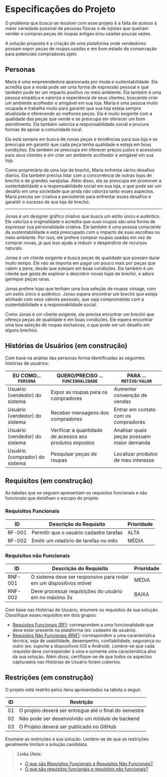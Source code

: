 # Especificações do Projeto

O problema que busca-se resolver com esse projeto é a falta de acesso à maior variedade possível de pessoas físicas e de lojistas que queiram vender e compras peças de roupas antigas e/ou usadas poucas vezes.

A solução proposta é a criação de uma plataforma onde vendedores possam expor peças de roupas usadas e em bom estado de conservação para potenciais compradores.ojeto

## Personas

Maria é uma empreendedora apaixonada por moda e sustentabilidade. Ela acredita que a moda pode ser uma forma de expressão pessoal e que também pode ter um impacto positivo no meio ambiente. Ela também é uma pessoa empática e valoriza a experiência de seus clientes, buscando criar um ambiente acolhedor e amigável em sua loja.
Maria é uma pessoa muito ocupada e trabalha muito para garantir que sua loja esteja sempre atualizada e oferecendo as melhores peças. Ela é muito exigente com a qualidade das peças que vende e se preocupa em oferecer um bom atendimento. Ela também valoriza a responsabilidade social e procura formas de apoiar a comunidade local.

Ela está sempre em busca de novas peças e tendências para sua loja e se preocupa em garantir que cada peça tenha qualidade e esteja em boas condições. Ela também se preocupa em oferecer preços justos e acessíveis para seus clientes e em criar um ambiente acolhedor e amigável em sua loja. 

Como proprietária de uma loja de brechó, Maria enfrenta vários desafios diários. Ela também precisa lidar com a concorrência de outras lojas de brechó e de grandes varejistas. Além disso, ela se preocupa em promover a sustentabilidade e a responsabilidade social em sua loja, o que pode ser um desafio em uma sociedade que ainda não valoriza tanto esses aspectos. Maria precisa ser criativa e persistente para enfrentar esses desafios e garantir o sucesso de sua loja de brechó.

-------------------------------

Jonas é um designer gráfico criativo que busca um estilo único e autêntico. Ele valoriza a originalidade e acredita que suas roupas são uma forma de expressar sua personalidade criativa. Ele também é uma pessoa consciente da sustentabilidade e está preocupado com o impacto de suas escolhas no meio ambiente. Por isso, ele prefere comprar roupas usadas em vez de comprar novas, já que isso ajuda a reduzir o desperdício de recursos naturais.

Jonas é um cliente exigente e busca peças de qualidade que possam durar muito tempo. Ele não se importa em pagar um pouco mais por peças que valem a pena, desde que estejam em boas condições. Ele também é um cliente que gosta de explorar e descobrir novas lojas de brechó, e adora garimpar peças raras. 

Jonas prefere lojas que tenham uma boa seleção de roupas vintage, com um estilo único e autêntico. Jonas espera encontrar um brechó que esteja alinhado com seus valores pessoais, que seja comprometido com a sustentabilidade e a responsabilidade social.

Como Jonas é um cliente exigente, ele precisa encontrar um brechó que ofereça peças de qualidade e em boas condições. Ele espera encontrar uma boa seleção de roupas exclusivas, o que pode ser um desafio em alguns brechós.


## Histórias de Usuários (em construção)

Com base na análise das personas forma identificadas as seguintes histórias de usuários:

|EU COMO... `PERSONA`                | QUERO/PRECISO ... `FUNCIONALIDADE` |PARA ... `MOTIVO/VALOR`                 |
|------------------------------------|------------------------------------|----------------------------------------|
|Usuário (vendedor) do sistema       | Expor as roupas para os compradores                      | Aumentar convenção de vendas       |
|Usuário (vendedor) do sistema       | Receber mensagens dos compradores                        | Entrar em contato com os compradores       |
|Usuário (vendedor) do sistema       | Verificar a quantidade de acessos aos produtos expostos  | Analisar quais peças possuem maior demanda |
|Usuário (comprador) do sistema      | Pesquisar peças de roupas                                | Localizar produtos de meu interesse        |





## Requisitos (em construção)

As tabelas que se seguem apresentam os requisitos funcionais e não funcionais que detalham o escopo do projeto.

### Requisitos Funcionais

|ID    | Descrição do Requisito  | Prioridade |
|------|-----------------------------------------|----|
|RF-001| Permitir que o usuário cadastre tarefas | ALTA | 
|RF-002| Emitir um relatório de tarefas no mês   | MÉDIA |


### Requisitos não Funcionais

|ID     | Descrição do Requisito  |Prioridade |
|-------|-------------------------|----|
|RNF-001| O sistema deve ser responsivo para rodar em um dispositivos móvel | MÉDIA | 
|RNF-002| Deve processar requisições do usuário em no máximo 3s |  BAIXA | 

Com base nas Histórias de Usuário, enumere os requisitos da sua solução. Classifique esses requisitos em dois grupos:

- [Requisitos Funcionais
 (RF)](https://pt.wikipedia.org/wiki/Requisito_funcional):
 correspondem a uma funcionalidade que deve estar presente na
  plataforma (ex: cadastro de usuário).
- [Requisitos Não Funcionais
  (RNF)](https://pt.wikipedia.org/wiki/Requisito_n%C3%A3o_funcional):
  correspondem a uma característica técnica, seja de usabilidade,
  desempenho, confiabilidade, segurança ou outro (ex: suporte a
  dispositivos iOS e Android).
Lembre-se que cada requisito deve corresponder à uma e somente uma
característica alvo da sua solução. Além disso, certifique-se de que
todos os aspectos capturados nas Histórias de Usuário foram cobertos.

## Restrições (em construção)

O projeto está restrito pelos itens apresentados na tabela a seguir.

|ID| Restrição                                             |
|--|-------------------------------------------------------|
|01| O projeto deverá ser entregue até o final do semestre |
|02| Não pode ser desenvolvido um módulo de backend        |
|03| O Projeto deverá ser publicado no GitHub        |


Enumere as restrições à sua solução. Lembre-se de que as restrições geralmente limitam a solução candidata.

> **Links Úteis**:
> - [O que são Requisitos Funcionais e Requisitos Não Funcionais?](https://codificar.com.br/requisitos-funcionais-nao-funcionais/)
> - [O que são requisitos funcionais e requisitos não funcionais?](https://analisederequisitos.com.br/requisitos-funcionais-e-requisitos-nao-funcionais-o-que-sao/)
